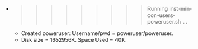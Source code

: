 * >>>>>>>>> Running inst-min-con-users-poweruser.sh ...
  * Created poweruser: Username/pwd = poweruser/poweruser.
  * Disk size = 1652956K. Space Used = 40K.
